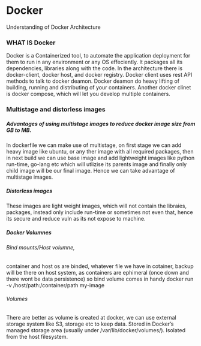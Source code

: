 # Docker
Understanding of Docker Architecture
### WHAT IS Docker
Docker is a Containerized tool, to automate the application deployment for them to run in any environment or any OS effeciently. It packages all its dependencies, libraries along with the code.
In the architecture there is docker-client, docker host, and docker registry. Docker client uses rest API methods to talk to docker deamon. Docker deamon do heavy lifting of building, running and distributing of your containers. Another docker clinet is docker compose, which will let you develop multiple containers.

### Multistage and distorless images

##### Advantages of using multistage images to reduce docker image size from GB to MB.
In dockerfile we can  make use of multistage, on first stage we can add heavy image like ubuntu, or any ther image with all  required packages, then in next build we can use base image and add lightweight images like python run-time, go-lang etc which will utlizise its parents image and finally only child image will be our final image. Hence we can take advantage of multistage images.
##### Distorless images
These images are light weight images, which will not contain the libraies, packages, instead only include run-time or sometimes not even that, hence its secure and reduce vuln as its not expose to machine.

##### Docker Volumnes
###### Bind mounts/Host volumne,
container and host os are binded, whatever file we have in cotainer, backup will be there on host system, as containers are ephimeral (once down and there wont be data persistence) so bind volume comes in handy
docker run -v /host/path:/container/path my-image

###### Volumes
There are better as volume is created at docker, we can use external storage system like S3, storage etc to keep data. Stored in Docker’s managed storage area (usually under /var/lib/docker/volumes/).  Isolated from the host filesystem.



